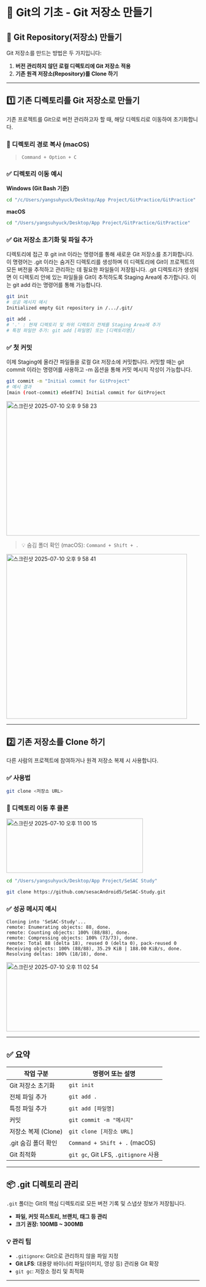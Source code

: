 # 🧱 Git의 기초 - Git 저장소 만들기

## 📁 Git Repository(저장소) 만들기

Git 저장소를 만드는 방법은 두 가지입니다:

1. **버전 관리하지 않던 로컬 디렉토리에 Git 저장소 적용**
2. **기존 원격 저장소(Repository)를 Clone 하기**

---

## 1️⃣ 기존 디렉토리를 Git 저장소로 만들기

기존 프로젝트를 Git으로 버전 관리하고자 할 때, 해당 디렉토리로 이동하여 초기화합니다.

### 📌 디렉토리 경로 복사 (macOS)
> `Command + Option + C`

### ✅ 디렉토리 이동 예시

**Windows (Git Bash 기준)**
```bash
cd "/c/Users/yangsuhyuck/Desktop/App Project/GitPractice/GitPractice"
```

**macOS**
```bash
cd "/Users/yangsuhyuck/Desktop/App Project/GitPractice/GitPractice"
```

### ✅ Git 저장소 초기화 및 파일 추가
디렉토리에 접근 후 git init 이라는 명령어를 통해 새로운 Git 저장소를 초기화합니다.
이 명령어는 .git 이라는 숨겨진 디렉토리를 생성하며 이 디렉토리에 Git이 프로젝트의 모든 버전을 추적하고 관리하는 데 필요한 파일들이 저장됩니다.
.git 디렉토리가 생성되면 이 디렉토리 안에 있는 파일들을 Git이 추적하도록 Staging Area에 추가합니다. 이는 git add 라는 명령어를 통해 가능합니다.
```bash
git init
# 성공 메시지 예시
Initialized empty Git repository in /.../.git/

git add .
# '.' : 현재 디렉토리 및 하위 디렉토리 전체를 Staging Area에 추가
# 특정 파일만 추가: git add [파일명] 또는 [디렉토리명]/
```

### ✅ 첫 커밋
이제 Staging에 올라간 파일들을 로컬 Git 저장소에 커밋합니다.
커밋할 때는 git commit 이라는 명령어를 사용하고 -m 옵션을 통해 커밋 메시지 작성이 가능합니다.
```bash
git commit -m "Initial commit for GitProject"
# 예시 결과
[main (root-commit) e6e8f74] Initial commit for GitProject
```
<img width="784" height="351" alt="스크린샷 2025-07-10 오후 9 58 23" src="https://github.com/user-attachments/assets/051b4c3c-1be4-41b2-b294-468c7e250876" />

> 💡 숨김 폴더 확인 (macOS): `Command + Shift + .`
<img width="471" height="430" alt="스크린샷 2025-07-10 오후 9 58 41" src="https://github.com/user-attachments/assets/43f52d90-f42c-453f-81d4-6d7c916c7627" />

---

## 2️⃣ 기존 저장소를 Clone 하기

다른 사람의 프로젝트에 참여하거나 원격 저장소 복제 시 사용합니다.

### ✅ 사용법

```bash
git clone <저장소 URL>
```

### 📁 디렉토리 이동 후 클론
<img width="356" height="142" alt="스크린샷 2025-07-10 오후 11 00 15" src="https://github.com/user-attachments/assets/c90e8c42-3d48-4700-b090-007635c77a75" />

```bash
cd "/Users/yangsuhyuck/Desktop/App Project/SeSAC Study"

git clone https://github.com/sesacAndroid5/SeSAC-Study.git
```

### ✅ 성공 메시지 예시
```
Cloning into 'SeSAC-Study'...
remote: Enumerating objects: 88, done.
remote: Counting objects: 100% (88/88), done.
remote: Compressing objects: 100% (73/73), done.
remote: Total 88 (delta 18), reused 0 (delta 0), pack-reused 0
Receiving objects: 100% (88/88), 35.29 KiB | 188.00 KiB/s, done.
Resolving deltas: 100% (18/18), done.
```
<img width="704" height="181" alt="스크린샷 2025-07-10 오후 11 02 54" src="https://github.com/user-attachments/assets/884382db-6747-4e9c-9810-20ddd64421f6" />

---

## ✅ 요약

| 작업 구분              | 명령어 또는 설명                              |
|------------------------|-----------------------------------------------|
| Git 저장소 초기화      | `git init`                                    |
| 전체 파일 추가         | `git add .`                                   |
| 특정 파일 추가         | `git add [파일명]`                            |
| 커밋                   | `git commit -m "메시지"`                     |
| 저장소 복제 (Clone)    | `git clone [저장소 URL]`                      |
| .git 숨김 폴더 확인    | `Command + Shift + .` (macOS)                 |
| Git 최적화             | `git gc`, Git LFS, `.gitignore` 사용         |

---
## 📦 .git 디렉토리 관리

`.git` 폴더는 Git의 핵심 디렉토리로 모든 버전 기록 및 스냅샷 정보가 저장됩니다.

- **파일, 커밋 히스토리, 브랜치, 태그 등 관리**
- **크기 권장: 100MB ~ 300MB**

### 💡 관리 팁

- `.gitignore`: Git으로 관리하지 않을 파일 지정
- **Git LFS**: 대용량 바이너리 파일(이미지, 영상 등) 관리용 Git 확장
- `git gc`: 저장소 정리 및 최적화

---
